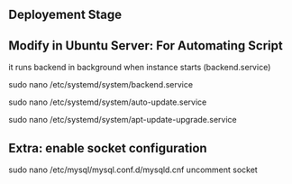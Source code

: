 Deployement Stage
----

Modify in Ubuntu Server: For Automating Script
--
it runs backend in background when instance starts (backend.service)

sudo nano /etc/systemd/system/backend.service

sudo nano /etc/systemd/system/auto-update.service

sudo nano /etc/systemd/system/apt-update-upgrade.service

Extra: enable socket configuration
--
sudo nano /etc/mysql/mysql.conf.d/mysqld.cnf
uncomment socket



